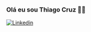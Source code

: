 ### Olá eu sou Thiago Cruz 🙋‍♂️

[![Linkedin](https://img.shields.io/badge/LinkedIn-0077B5?style=for-the-badge&logo=linkedin&logoColor=white/)](HTTP://linkedin.com/in/duartcruz)
